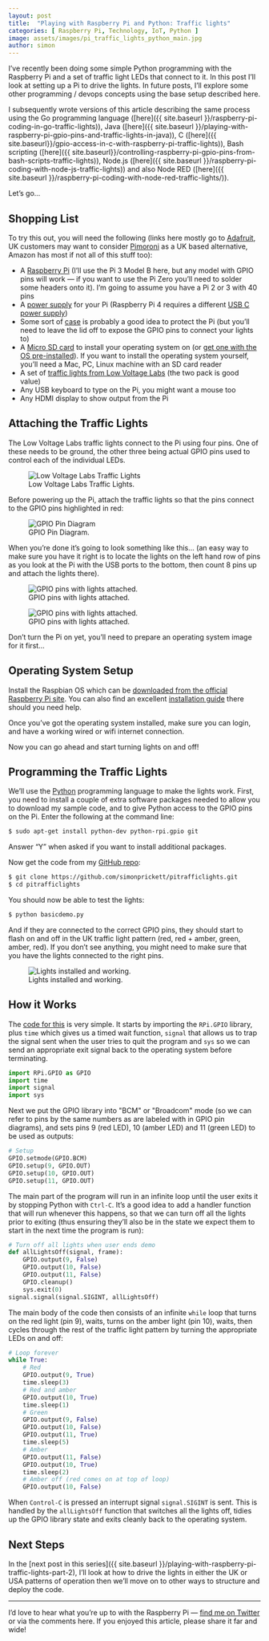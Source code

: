 ```yaml
---
layout: post
title:  "Playing with Raspberry Pi and Python: Traffic lights"
categories: [ Raspberry Pi, Technology, IoT, Python ]
image: assets/images/pi_traffic_lights_python_main.jpg
author: simon
---
```

I’ve recently been doing some simple Python programming with the Raspberry Pi and a set of traffic light LEDs that connect to it. In this post I’ll look at setting up a Pi to drive the lights. In future posts, I’ll explore some other programming / devops concepts using the base setup described here.

I subsequently wrote versions of this article describing the same process using the Go programming language ([here]({{ site.baseurl }}/raspberry-pi-coding-in-go-traffic-lights)), Java ([here]({{ site.baseurl }}/playing-with-raspberry-pi-gpio-pins-and-traffic-lights-in-java)), C ([here]({{ site.baseurl}}/gpio-access-in-c-with-raspberry-pi-traffic-lights)), Bash scripting ([here]({{ site.baseurl}}/controlling-raspberry-pi-gpio-pins-from-bash-scripts-traffic-lights)), Node.js ([here]({{ site.baseurl }}/raspberry-pi-coding-with-node-js-traffic-lights)) and also Node RED ([here]({{ site.baseurl }}/raspberry-pi-coding-with-node-red-traffic-lights/)).

Let’s go...

## Shopping List

To try this out, you will need the following (links here mostly go to [Adafruit](https://www.adafruit.com/), UK customers may want to consider [Pimoroni](https://shop.pimoroni.com/) as a UK based alternative, Amazon has most if not all of this stuff too):

* A [Raspberry Pi](https://www.adafruit.com/product/3055) (I’ll use the Pi 3 Model B here, but any model with GPIO pins will work — if you want to use the Pi Zero you’ll need to solder some headers onto it). I’m going to assume you have a Pi 2 or 3 with 40 pins
* A [power supply](https://www.adafruit.com/product/1995) for your Pi (Raspberry Pi 4 requires a different [USB C power supply](https://www.adafruit.com/product/4298))
* Some sort of [case](https://www.adafruit.com/product/2256) is probably a good idea to protect the Pi (but you’ll need to leave the lid off to expose the GPIO pins to connect your lights to)
* A [Micro SD card](https://www.adafruit.com/product/1294) to install your operating system on (or [get one with the OS pre-installed](https://www.adafruit.com/product/3259)). If you want to install the operating system yourself, you’ll need a Mac, PC, Linux machine with an SD card reader
* A set of [traffic lights from Low Voltage Labs](http://lowvoltagelabs.com/products/pi-traffic/) (the two pack is good value)
* Any USB keyboard to type on the Pi, you might want a mouse too
* Any HDMI display to show output from the Pi

## Attaching the Traffic Lights

The Low Voltage Labs traffic lights connect to the Pi using four pins. One of these needs to be ground, the other three being actual GPIO pins used to control each of the individual LEDs.

<figure class="figure">
  <img src="{{ site.baseurl }}/assets/images/pi_traffic_lights_python_lights_stock.jpg" class="figure-img img-fluid" alt="Low Voltage Labs Traffic Lights">
  <figcaption class="figure-caption text-center">Low Voltage Labs Traffic Lights.</figcaption>
</figure>

Before powering up the Pi, attach the traffic lights so that the pins connect to the GPIO pins highlighted in red:

<figure class="figure">
  <img src="{{ site.baseurl }}/assets/images/pi_traffic_lights_python_gpio_diagram.png" class="figure-img img-fluid" alt="GPIO Pin Diagram">
  <figcaption class="figure-caption text-center">GPIO Pin Diagram.</figcaption>
</figure>

When you’re done it’s going to look something like this... (an easy way to make sure you have it right is to locate the lights on the left hand row of pins as you look at the Pi with the USB ports to the bottom, then count 8 pins up and attach the lights there).

<figure class="figure">
  <img src="{{ site.baseurl }}/assets/images/pi_traffic_lights_python_lights_attached_1.jpg" class="figure-img img-fluid" alt="GPIO pins with lights attached.">
  <figcaption class="figure-caption text-center">GPIO pins with lights attached.</figcaption>
</figure>

<figure class="figure">
  <img src="{{ site.baseurl }}/assets/images/pi_traffic_lights_python_lights_attached_2.jpg" class="figure-img img-fluid" alt="GPIO pins with lights attached.">
  <figcaption class="figure-caption text-center">GPIO pins with lights attached.</figcaption>
</figure>

Don’t turn the Pi on yet, you’ll need to prepare an operating system image for it first...

## Operating System Setup

Install the Raspbian OS which can be [downloaded from the official Raspberry Pi site](https://www.raspberrypi.org/downloads/raspbian/). You can also find an excellent [installation guide](https://www.raspberrypi.org/documentation/installation/installing-images/README.md) there should you need help.

Once you’ve got the operating system installed, make sure you can login, and have a working wired or wifi internet connection.

Now you can go ahead and start turning lights on and off!

## Programming the Traffic Lights

We’ll use the [Python](https://www.python.org/) programming language to make the lights work. First, you need to install a couple of extra software packages needed to allow you to download my sample code, and to give Python access to the GPIO pins on the Pi. Enter the following at the command line:

```bash
$ sudo apt-get install python-dev python-rpi.gpio git
```

Answer “Y” when asked if you want to install additional packages.

Now get the code from my [GitHub repo](https://github.com/simonprickett/pitrafficlights):

```bash
$ git clone https://github.com/simonprickett/pitrafficlights.git
$ cd pitrafficlights
```

You should now be able to test the lights:

```bash
$ python basicdemo.py
```

And if they are connected to the correct GPIO pins, they should start to flash on and off in the UK traffic light pattern (red, red + amber, green, amber, red). If you don’t see anything, you might need to make sure that you have the lights connected to the right pins.

<figure class="figure">
  <img src="{{ site.baseurl }}/assets/images/pi_traffic_lights_python_working.gif" class="figure-img img-fluid" alt="Lights installed and working.">
  <figcaption class="figure-caption text-center">Lights installed and working.</figcaption>
</figure>

## How it Works

The [code for this](https://github.com/simonprickett/pitrafficlights/blob/master/basicdemo.py) is very simple. It starts by importing the `RPi.GPIO` library, plus `time` which gives us a timed wait function, `signal` that allows us to trap the signal sent when the user tries to quit the program and `sys` so we can send an appropriate exit signal back to the operating system before terminating.

```python
import RPi.GPIO as GPIO
import time
import signal
import sys
```

Next we put the GPIO library into "BCM" or "Broadcom" mode (so we can refer to pins by the same numbers as are labeled with in GPIO pin diagrams), and sets pins 9 (red LED), 10 (amber LED) and 11 (green LED) to be used as outputs:

```python
# Setup
GPIO.setmode(GPIO.BCM)
GPIO.setup(9, GPIO.OUT)
GPIO.setup(10, GPIO.OUT)
GPIO.setup(11, GPIO.OUT)
```

The main part of the program will run in an infinite loop until the user exits it by stopping Python with `Ctrl-C`. It’s a good idea to add a handler function that will run whenever this happens, so that we can turn off all the lights prior to exiting (thus ensuring they’ll also be in the state we expect them to start in the next time the program is run):

```python
# Turn off all lights when user ends demo
def allLightsOff(signal, frame):
    GPIO.output(9, False)
    GPIO.output(10, False)
    GPIO.output(11, False)
    GPIO.cleanup()
    sys.exit(0)
signal.signal(signal.SIGINT, allLightsOff)
```

The main body of the code then consists of an infinite `while` loop that turns on the red light (pin 9), waits, turns on the amber light (pin 10), waits, then cycles through the rest of the traffic light pattern by turning the appropriate LEDs on and off:

```python
# Loop forever
while True: 
    # Red 
    GPIO.output(9, True) 
    time.sleep(3)  
    # Red and amber 
    GPIO.output(10, True) 
    time.sleep(1)  
    # Green 
    GPIO.output(9, False) 
    GPIO.output(10, False) 
    GPIO.output(11, True) 
    time.sleep(5)  
    # Amber 
    GPIO.output(11, False) 
    GPIO.output(10, True) 
    time.sleep(2)  
    # Amber off (red comes on at top of loop) 
    GPIO.output(10, False)
```

When `Control-C` is pressed an interrupt signal `signal.SIGINT` is sent. This is handled by the `allLightsOff` function that switches all the lights off, tidies up the GPIO library state and exits cleanly back to the operating system.

## Next Steps

In the [next post in this series]({{ site.baseurl }}/playing-with-raspberry-pi-traffic-lights-part-2), I’ll look at how to drive the lights in either the UK or USA patterns of operation then we’ll move on to other ways to structure and deploy the code.

---

I’d love to hear what you’re up to with the Raspberry Pi — [find me on Twitter](https://twitter.com/simon_prickett) or via the comments here. If you enjoyed this article, please share it far and wide!